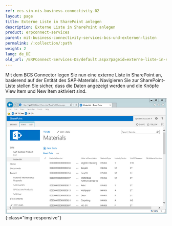 ```yaml
---
ref: ecs-sin-nis-business-connectivity-02
layout: page
title: Externe Liste in SharePoint anlegen
description: Externe Liste in SharePoint anlegen
product: erpconnect-services
parent: mit-business-connectivity-services-bcs-und-externen-listen
permalink: /:collection/:path
weight: 2
lang: de_DE
old_url: /ERPConnect-Services-DE/default.aspx?pageid=externe-liste-in-sharepoint-anlegen
---
```


Mit dem BCS Connector legen Sie nun eine externe Liste in SharePoint an, basierend auf der Entität des SAP-Materials. Navigieren Sie zur SharePoint-Liste stellen Sie sicher, dass die Daten angezeigt werden und die Knöpfe View Item und New Item aktiviert sind. 

![nintex-bcs-external-list](/img/content/nintex-bcs-external-list.jpg){:class="img-responsive"}